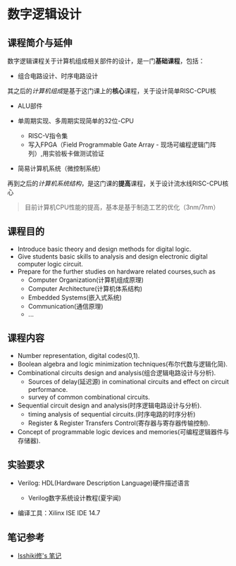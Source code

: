 # 数字逻辑设计

## 课程简介与延伸

数字逻辑课程关于计算机组成相关部件的设计，是一门**基础课程**，包括：

- 组合电路设计、时序电路设计

其之后的*计算机组成*是基于这门课上的**核心**课程，关于设计简单RISC-CPU核

- ALU部件
- 单周期实现、多周期实现简单的32位-CPU
    - RISC-V指令集
    - 写入FPGA（Field Programmable Gate Array - 现场可编程逻辑门阵列）,用实验板卡做测试验证

- 简易计算机系统（微控制系统）

再到之后的*计算机系统结构*，是这门课的**提高**课程，关于设计流水线RISC-CPU核心

> 目前计算机CPU性能的提高，基本是基于制造工艺的优化（3nm/7nm）

## 课程目的

- Introduce basic theory and design methods for digital logic.
- Give students basic skills to analysis and design electronic digital computer logic circuit.
- Prepare for the further studies on hardware related courses,such as
    - Computer Organization(计算机组成原理)
    - Computer Architecture(计算机体系结构)
    - Embedded Systems(嵌入式系统)
    - Communication(通信原理)
    - ...

## 课程内容

- Number representation, digital codes(0,1).
- Boolean algebra and logic minimization techniques(布尔代数与逻辑化简).
- Combinational circuits design and analysis(组合逻辑电路设计与分析).
    - Sources of delay(延迟源) in cominational circuits and effect on circuit performance.
    - survey of common combinational circuits.
- Sequential circuit design and analysis(时序逻辑电路设计与分析).
    - timing analysis of sequential circuits.(时序电路的时序分析)
    - Register & Register Transfers Control(寄存器与寄存器传输控制).
- Concept of programmable logic devices and memories(可编程逻辑器件与存储器).

## 实验要求

- Verilog: HDL(Hardware Description Language)硬件描述语言

    - Verilog数字系统设计教程(夏宇闻)

- 编译工具：Xilinx ISE IDE 14.7

## 笔记参考

- [Isshiki修's 笔记](https://note.isshikih.top/cour_note/D2QD_DigitalDesign/)